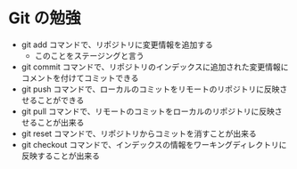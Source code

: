 # Git の勉強
- git add コマンドで、リポジトリに変更情報を追加する
    - このことをステージングと言う
- git commit コマンドで、リポジトリのインデックスに追加された変更情報にコメントを付けてコミットできる
- git push コマンドで、ローカルのコミットをリモートのリポジトリに反映させることができる
- git pull コマンドで、リモートのコミットをローカルのリポジトリに反映させることが出来る
- git reset コマンドで、リポジトリからコミットを消すことが出来る
- git checkout コマンドで、インデックスの情報をワーキングディレクトリに反映することが出来る

